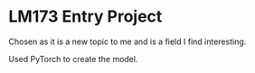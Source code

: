 # LM173 Entry Project  
  
Chosen as it is a new topic to me and is a field I find interesting.  
  
Used PyTorch to create the model.
